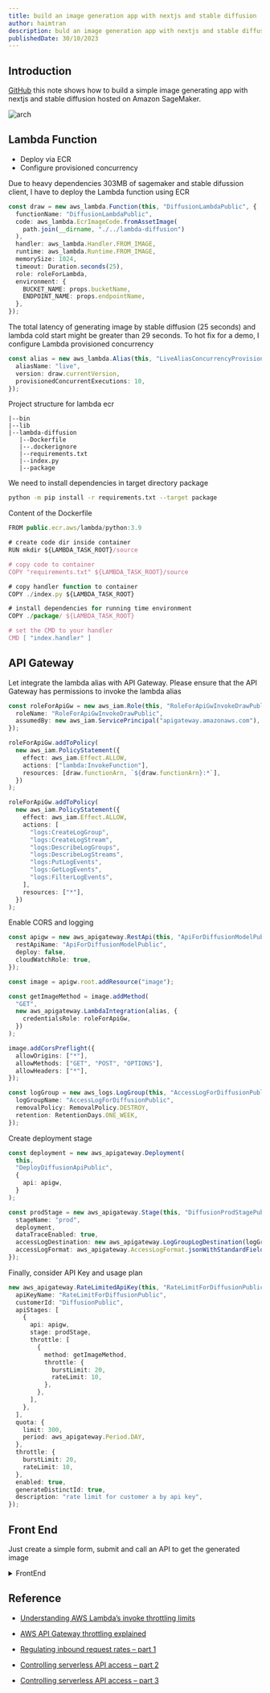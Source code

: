 ```yaml
---
title: build an image generation app with nextjs and stable diffusion
author: haimtran
description: buld an image generation app with nextjs and stable diffusion
publishedDate: 30/10/2023
---
```


## Introduction

[GitHub]() this note shows how to build a simple image generating app with nextjs and stable diffusion hosted on Amazon SageMaker.

![arch](./assets/arch.png)

## Lambda Function

- Deploy via ECR
- Configure provisioned concurrency

Due to heavy dependencies 303MB of sagemaker and stable difussion client, I have to deploy the Lambda function using ECR

```ts
const draw = new aws_lambda.Function(this, "DiffusionLambdaPublic", {
  functionName: "DiffusionLambdaPublic",
  code: aws_lambda.EcrImageCode.fromAssetImage(
    path.join(__dirname, "./../lambda-diffusion")
  ),
  handler: aws_lambda.Handler.FROM_IMAGE,
  runtime: aws_lambda.Runtime.FROM_IMAGE,
  memorySize: 1024,
  timeout: Duration.seconds(25),
  role: roleForLambda,
  environment: {
    BUCKET_NAME: props.bucketName,
    ENDPOINT_NAME: props.endpointName,
  },
});
```

The total latency of generating image by stable diffusion (25 seconds) and lambda cold start might be greater than 29 seconds. To hot fix for a demo, I configure Lambda provisioned concurrency

```ts
const alias = new aws_lambda.Alias(this, "LiveAliasConcurrencyProvisioned", {
  aliasName: "live",
  version: draw.currentVersion,
  provisionedConcurrentExecutions: 10,
});
```

Project structure for lambda ecr

```
|--bin
|--lib
|--lambda-diffusion
   |--Dockerfile
   |--.dockerignore
   |--requirements.txt
   |--index.py
   |--package
```

We need to install dependencies in target directory package

```bash
python -m pip install -r requirements.txt --target package
```

Content of the Dockerfile

```ts
FROM public.ecr.aws/lambda/python:3.9

# create code dir inside container
RUN mkdir ${LAMBDA_TASK_ROOT}/source

# copy code to container
COPY "requirements.txt" ${LAMBDA_TASK_ROOT}/source

# copy handler function to container
COPY ./index.py ${LAMBDA_TASK_ROOT}

# install dependencies for running time environment
COPY ./package/ ${LAMBDA_TASK_ROOT}

# set the CMD to your handler
CMD [ "index.handler" ]
```

## API Gateway

Let integrate the lambda alias with API Gateway. Please ensure that the API Gateway has permissions to invoke the lambda alias

```ts
const roleForApiGw = new aws_iam.Role(this, "RoleForApiGwInvokeDrawPublic", {
  roleName: "RoleForApiGwInvokeDrawPublic",
  assumedBy: new aws_iam.ServicePrincipal("apigateway.amazonaws.com"),
});

roleForApiGw.addToPolicy(
  new aws_iam.PolicyStatement({
    effect: aws_iam.Effect.ALLOW,
    actions: ["lambda:InvokeFunction"],
    resources: [draw.functionArn, `${draw.functionArn}:*`],
  })
);

roleForApiGw.addToPolicy(
  new aws_iam.PolicyStatement({
    effect: aws_iam.Effect.ALLOW,
    actions: [
      "logs:CreateLogGroup",
      "logs:CreateLogStream",
      "logs:DescribeLogGroups",
      "logs:DescribeLogStreams",
      "logs:PutLogEvents",
      "logs:GetLogEvents",
      "logs:FilterLogEvents",
    ],
    resources: ["*"],
  })
);
```

Enable CORS and logging

```ts
const apigw = new aws_apigateway.RestApi(this, "ApiForDiffusionModelPublic", {
  restApiName: "ApiForDiffusionModelPublic",
  deploy: false,
  cloudWatchRole: true,
});

const image = apigw.root.addResource("image");

const getImageMethod = image.addMethod(
  "GET",
  new aws_apigateway.LambdaIntegration(alias, {
    credentialsRole: roleForApiGw,
  })
);

image.addCorsPreflight({
  allowOrigins: ["*"],
  allowMethods: ["GET", "POST", "OPTIONS"],
  allowHeaders: ["*"],
});

const logGroup = new aws_logs.LogGroup(this, "AccessLogForDiffusionPublic", {
  logGroupName: "AccessLogForDiffusionPublic",
  removalPolicy: RemovalPolicy.DESTROY,
  retention: RetentionDays.ONE_WEEK,
});
```

Create deployment stage

```ts
const deployment = new aws_apigateway.Deployment(
  this,
  "DeployDiffusionApiPublic",
  {
    api: apigw,
  }
);

const prodStage = new aws_apigateway.Stage(this, "DiffusionProdStagePublic", {
  stageName: "prod",
  deployment,
  dataTraceEnabled: true,
  accessLogDestination: new aws_apigateway.LogGroupLogDestination(logGroup),
  accessLogFormat: aws_apigateway.AccessLogFormat.jsonWithStandardFields(),
});
```

Finally, consider API Key and usage plan

```ts
new aws_apigateway.RateLimitedApiKey(this, "RateLimitForDiffusionPublic", {
  apiKeyName: "RateLimitForDiffusionPublic",
  customerId: "DiffusionPublic",
  apiStages: [
    {
      api: apigw,
      stage: prodStage,
      throttle: [
        {
          method: getImageMethod,
          throttle: {
            burstLimit: 20,
            rateLimit: 10,
          },
        },
      ],
    },
  ],
  quota: {
    limit: 300,
    period: aws_apigateway.Period.DAY,
  },
  throttle: {
    burstLimit: 20,
    rateLimit: 10,
  },
  enabled: true,
  generateDistinctId: true,
  description: "rate limit for customer a by api key",
});
```

## Front End

Just create a simple form, submit and call an API to get the generated image

<details>
<summary>FrontEnd</summary>

```ts
"use client";

import axios from "axios";
import { useEffect, useState } from "react";
import { config } from "@/config";

const HomePage = () => {
  const [url, setUrl] = useState<string | null>(null);
  const [modal, setModal] = useState<Boolean>(false);
  const [counter, setCounter] = useState<Number>(25);

  const generateImage = async (prompt: string) => {
    // const token = localStorage.getItem("IdToken");

    try {
      const { data, status } = await axios.get(config.API_DIFFUSION, {
        // headers: {
        //   Authorization: `Bearer ${token}`,
        //   "Content-Type": "application/json",
        // },
        params: {
          prompt: prompt,
        },
      });

      console.log(data);

      setUrl(data.url);
    } catch (error) {
      console.log(error);
    }

    setModal(false);
  };

  const timer = () => {
    var timeleft = 25;
    var downloadTimer = setInterval(function () {
      if (timeleft <= 0) {
        clearInterval(downloadTimer);
      } else {
      }

      setCounter(timeleft);

      timeleft -= 1;
    }, 1000);
  };

  useEffect(() => {}, [url, modal]);

  useEffect(() => {}, [counter]);

  return (
    <div className="min-h-screen dark:bg-slate-800">
      <div className="mx-auto max-w-3xl dark:bg-slate-800 dark:text-white px-10">
        <div className="mb-5">
          <textarea
            id="prompt"
            name="prompt"
            rows={2}
            placeholder="describe an image you want..."
            className="p-2.5 w-full text-gray-900 bg-slate-200  rounded-lg border border-gray-300 focus:border-2 focus:ring-blue-500 focus:border-blue-500 dark:bg-gray-700 dark:border-gray-600 dark:placeholder-gray-400 dark:text-white dark:focus:ring-blue-500 dark:focus:border-blue-500 my-5 outline-none focus:outline-none"
          ></textarea>
          <button
            className="bg-orange-400 px-10 py-3 rounded-sm"
            onClick={async () => {
              let prompt = (
                document.getElementById("prompt") as HTMLInputElement
              ).value;

              if (prompt === "") {
                prompt = "a big house";
              }

              setUrl(null);
              setCounter(25);
              setModal(true);
              timer();
              await generateImage(prompt);
            }}
          >
            Submit
          </button>
        </div>
        {url ? (
          <div>
            <img src={url} alt="test"></img>
          </div>
        ) : (
          ""
        )}

        {modal === true ? (
          <div
            className="fixed top-0 bottom-0 left-0 right-0 bg-slate-500 bg-opacity-70"
            id="modal"
          >
            <div className="mx-auto max-w-3xl sm:p-10 p-5">
              <div className="justify-center items-center flex bg-white py-20 px-10 rounded-lg relative">
                <h1 className="text-black" id="countdown">
                  Please wait {String(counter)} for generating your image
                </h1>
              </div>
            </div>
          </div>
        ) : (
          ""
        )}
      </div>
    </div>
  );
};
export default HomePage;
```

</details>

## Reference

- [Understanding AWS Lambda’s invoke throttling limits](https://aws.amazon.com/blogs/compute/understanding-aws-lambdas-invoke-throttle-limits/)

- [AWS API Gateway throttling explained](https://xebia.com/blog/aws-api-gateway-throttling-explained/)

- [Regulating inbound request rates – part 1](https://aws.amazon.com/blogs/compute/building-well-architected-serverless-applications-regulating-inbound-request-rates-part-1/)

- [Controlling serverless API access – part 2](https://aws.amazon.com/blogs/compute/building-well-architected-serverless-applications-controlling-serverless-api-access-part-2/)

- [Controlling serverless API access – part 3](https://aws.amazon.com/blogs/compute/building-well-architected-serverless-applications-controlling-serverless-api-access-part-3/)
